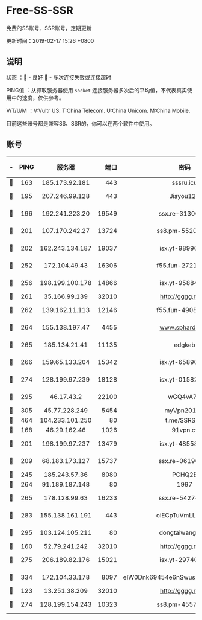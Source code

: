 # Free-SS-SSR

免费的SS账号、SSR账号，定期更新

更新时间：2019-02-17 15:26 +0800

## 说明

状态     ：🙂 - 良好 🙁 - 多次连接失败或连接超时

PING值   ：从抓取服务器使用 `socket` 连接服务器多次后的平均值，不代表真实使用中的速度，仅供参考。

V/T/U/M  ：V:Vultr US. T:China Telecom. U:China Unicom. M:China Mobile.

目前这些账号都是兼容SS、SSR的，你可以在两个软件中使用。

## 账号

|-|PING|服务器|端口|密码|加密方式|区域|V/T/U/M|
|:----:|:----:|:-----:|-----:|:----:|:----:|:----:|:----:|
|🙂|163|185.173.92.181|443|sssru.icu|rc4-md5|RU|10↑/10↑/10↑/10↑|
|🙂|195|207.246.99.128|443|Jiayou123|aes-256-cfb|US|5↑/10↑/10↑/10↑|
|🙂|196|192.241.223.20|19549|ssx.re-31306029|aes-256-cfb|US|10↑/10↑/10↑/10↑|
|🙂|201|107.170.242.27|13724|ss8.pm-55209281|aes-256-cfb|US|10↑/10↑/10↑/10↑|
|🙂|202|162.243.134.187|19037|isx.yt-98996106|aes-256-cfb|US|9↑/9↑/9↑/9↑|
|🙂|252|172.104.49.43|16306|f55.fun-27213111|aes-256-cfb|SG|10↑/10↑/10↑/10↑|
|🙂|256|198.199.100.178|14866|isx.yt-95884193|aes-256-cfb|US|9↑/9↑/9↑/9↑|
|🙂|261|35.166.99.139|32010|http://gggg.rocks|chacha20|US|8↑/8↑/8↑/8↑|
|🙂|262|139.162.11.113|12146|f55.fun-49081960|aes-256-cfb|SG|10↑/10↑/10↑/10↑|
|🙂|264|155.138.197.47|4455|www.sphard.com|aes-256-cfb|US|6↓/9↑/8↑/9↑|
|🙂|265|185.134.21.41|11135|edgkeb|aes-256-cfb|GB|6↑/10↑/10↑/10↑|
|🙂|266|159.65.133.204|15342|isx.yt-65890670|aes-256-cfb|SG|8↑/8↑/8↑/8↑|
|🙂|274|128.199.97.239|18128|isx.yt-01582409|aes-256-cfb|SG|9↑/9↑/9↑/9↑|
|🙂|295|46.17.43.2|22100|wGQ4vA7D|aes-256-gcm|RU|8↑/10↑/10↑/10↑|
|🙂|305|45.77.228.249|5454|myVpn2019[]|rc4-md5|GB|10↑/10↑/10↑/10↑|
|🙂|464|104.233.101.250|80|t.me/SSRSUB|rc4-md5|CA|10↑/10↑/10↑/10↑|
|🙂|168|46.29.162.46|1026|91vpn.cf|rc4-md5|RU|9↑/9↑/10↑/10↑|
|🙂|201|198.199.97.237|13479|isx.yt-48558192|aes-256-cfb|US|9↑/9↑/9↑/9↑|
|🙂|209|68.183.173.127|15737|ssx.re-06190074|aes-256-cfb|US|10↑/10↑/10↑/10↑|
|🙂|245|185.243.57.36|8080|PCHQ2E|rc4-md5|US|10↑/9↑/10↑/10↑|
|🙂|264|91.189.187.148|80|1997|chacha20|US|10↑/10↑/10↑/9↑|
|🙂|265|178.128.99.63|16233|ssx.re-54274475|aes-256-cfb|SG|10↑/10↑/10↑/10↑|
|🙂|283|155.138.161.191|443|oiECpTuVmLLxk4Ts|aes-256-cfb|US|8↓/10↑/10↑/9↑|
|🙂|295|103.124.105.211|80|dongtaiwang.com|aes-256-cfb|US|10↑/9↑/10↑/10↑|
|🙂|160|52.79.241.242|32010|http://gggg.rocks|chacha20|KR|9↑/8↑/8↑/10↑|
|🙂|275|206.189.82.176|15021|isx.yt-29740251|aes-256-cfb|SG|9↑/9↑/9↑/9↑|
|🙁|334|172.104.33.178|8097|eIW0Dnk69454e6nSwuspv9DmS201tQ0D|aes-256-cfb|SG|10↑/10↑/10↑/10↑|
|🙁|123|13.251.38.209|32010|http://gggg.rocks|chacha20|SG|9↑/9↑/9↑/10↑|
|🙁|274|128.199.154.243|10323|ss8.pm-45572550|aes-256-cfb|SG|10↑/10↑/10↑/10↑|
